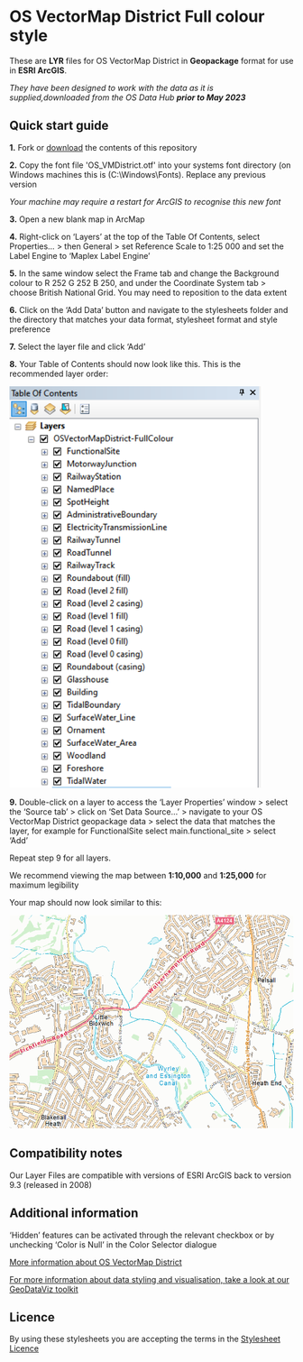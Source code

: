 ﻿# OS VectorMap District Full colour style

These are **LYR** files for OS VectorMap District in **Geopackage** format for use in **ESRI ArcGIS**.

*They have been designed to work with the data as it is supplied,downloaded from the OS Data Hub **prior to May 2023***

## Quick start guide

**1.**  Fork or [download](https://github.com/OrdnanceSurvey/OS-VectorMap-District-stylesheets/archive/master.zip) the contents of this repository

**2.**  Copy the font file 'OS_VMDistrict.otf' into your systems font directory (on Windows machines this is (C:\Windows\Fonts). Replace any previous version

*Your machine may require a restart for ArcGIS to recognise this new font*

**3.**  Open a new blank map in ArcMap

**4.**  Right-click on ‘Layers’ at the top of the Table Of Contents, select Properties… > then General > set Reference Scale to 1:25 000 and set the Label Engine to ‘Maplex Label Engine’

**5.**  In the same window select the Frame tab and change the Background colour to R 252 G 252 B 250, and under the Coordinate System tab > choose British National Grid. You may need to reposition to the data extent

**6.**  Click on the ‘Add Data’ button and navigate to the stylesheets folder and the directory that matches your data format, stylesheet format and style preference

**7.**  Select the layer file and click ‘Add’

**8.**  Your Table of Contents should now look like this. This is the recommended layer order: 

  ![Screenshot](https://github.com/OrdnanceSurvey/OS-VectorMap-District-stylesheets/blob/d266b9e3d40a8301cd74204f33f3aa4225319b16/Geopackage%20stylesheets/ESRI%20stylesheets%20(LYR)/Full%20colour%20style/images/VMD_layerorder_fc.PNG "Recommended layer order for OS VectorMap District")

**9.**  Double-click on a layer to access the ‘Layer Properties’ window > select the ‘Source tab’ > click on ‘Set Data Source…’ > navigate to your OS VectorMap District geopackage data > select the data that matches the layer, for example for FunctionalSite select main.functional_site > select ‘Add’

Repeat step 9 for all layers.

We recommend viewing the map between **1:10,000** and **1:25,000** for maximum legibility

Your map should now look similar to this: 

  ![Screenshot](https://github.com/OrdnanceSurvey/OS-VectorMap-District-stylesheets/blob/a36a10c2e13dd95411179f0fed4e13a5ae6f7aaf/Geopackage%20stylesheets%20(pre%20May%202023)/ESRI%20stylesheets%20(LYR)/Full%20colour%20style/images/VMD_FC_screenshot.PNG "Screenshot of OS VectorMap District")

## Compatibility notes

Our Layer Files are compatible with versions of ESRI ArcGIS back to version 9.3 (released in 2008)

## Additional information

‘Hidden’ features can be activated through the relevant checkbox or by unchecking ‘Color is Null’ in the Color Selector dialogue

[More information about OS VectorMap District](http://www.ordnancesurvey.co.uk/business-and-government/products/vectormap-district.html)

[For more information about data styling and visualisation, take a look at our GeoDataViz toolkit](https://github.com/OrdnanceSurvey/GeoDataViz-Toolkit)

## Licence

By using these stylesheets you are accepting the terms in the [Stylesheet Licence](http://www.ordnancesurvey.co.uk/docs/licences/stylesheet-licence-v2.pdf)
